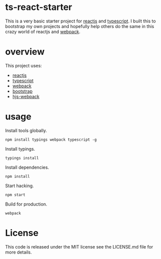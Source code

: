 # ts-react-starter

This is a very basic starter project for [reactjs](https://facebook.github.io/react/) and [typescript](https://www.typescriptlang.org/). I built this to bootstrap my own projects and hopefully help others do the same in this crazy world of reactjs and [webpack](https://webpack.github.io/).

# overview

This project uses:

* [reactjs](https://facebook.github.io/react/)
* [typescript](https://www.typescriptlang.org/)
* [webpack](https://webpack.github.io/)
* [bootstrap](http://getbootstrap.com/)
* [hjs-webpack](https://github.com/HenrikJoreteg/hjs-webpack)

# usage

Install tools globally.

```
npm install typings webpack typescript -g
```

Install typings.

```
typings install
```

Install dependencies.

```
npm install
```

Start hacking.

```
npm start
```

Build for production.

```
webpack
```

# License

This code is released under the MIT license see the LICENSE.md file for more details.
